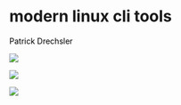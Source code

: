 # modern linux cli tools

Patrick Drechsler

<img
  class="absolute top-10 left-10 w-xs"
  src="/images/mat-standard-rgb.png"
/>

<img
  class="absolute top-0 right-0 h-full"
  src="/images/triangles.png"
/>


<img
  class="absolute bottom-10 right-120 w-50"
  src="/images/logo-magdeburger-devdays-2023.png"
/>

<style>
.slidev-layout.cover h1 {
    font-family: Inter;
    background-image: none;
    color: black;
    padding-left: 0;
}
p {
    color: black;
}
</style>
